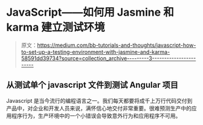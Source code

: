 # JavaScript——如何用 Jasmine 和 karma 建立测试环境

> 原文：<https://medium.com/bb-tutorials-and-thoughts/javascript-how-to-set-up-a-testing-environment-with-jasmine-and-karma-58591dd39734?source=collection_archive---------3----------------------->

## 从测试单个 javascript 文件到测试 Angular 项目

Javascript 是当今流行的编程语言之一。我们每天都要将成千上万行代码交付到产品中，对企业和开发人员来说，满怀信心地交付非常重要。很难预测生产中的应用程序行为，生产环境中的一个小错误会导致意外行为和应用程序不可用。